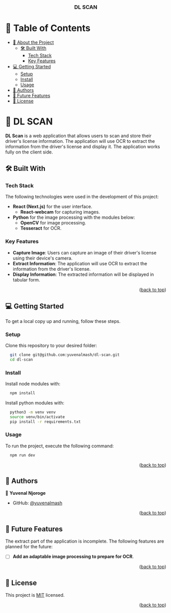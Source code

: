 <a name="readme-top"></a>

<div align="center">
  <h3><b>DL SCAN</b></h3>
</div>

<!-- TABLE OF CONTENTS -->

# 📗 Table of Contents

- [📖 About the Project](#about-project)
  - [🛠 Built With](#built-with)
    - [Tech Stack](#tech-stack)
    - [Key Features](#key-features)
- [💻 Getting Started](#getting-started)
  - [Setup](#setup)
  - [Install](#install)
  - [Usage](#usage)
- [👥 Authors](#authors)
- [🔭 Future Features](#future-features)
- [📝 License](#license)

<!-- PROJECT DESCRIPTION -->

# 📖 DL SCAN <a name="about-project"></a>

**DL Scan** is a web application that allows users to scan and store their driver's license information. The application will use OCR to extract the information from the driver's license and display it. The application works fully on the client side.

## 🛠 Built With <a name="built-with"></a>

### Tech Stack <a name="tech-stack"></a>

The following technologies were used in the development of this project:

- **React (Next.js)** for the user interface.
  - **React-webcam** for capturing images.
- **Python** for the image processing with the modules below:
  - **OpenCV** for image processing.
  - **Tesseract** for OCR.

<!-- Features -->

### Key Features <a name="key-features"></a>

- **Capture Image**: Users can capture an image of their driver's license using their device's camera.
- **Extract Information**: The application will use OCR to extract the information from the driver's license.
- **Display Information**: The extracted information will be displayed in tabular form.

<p align="right">(<a href="#readme-top">back to top</a>)</p>

<!-- GETTING STARTED -->

## 💻 Getting Started <a name="getting-started"></a>

To get a local copy up and running, follow these steps.

### Setup

Clone this repository to your desired folder:

```sh
  git clone git@github.com:yuvenalmash/dl-scan.git
  cd dl-scan
```

### Install

Install node modules with:
  
  ```sh
    npm install
  ```
Install python modules with:
  
  ```sh
    python3 -m venv venv
    source venv/bin/activate
    pip install -r requirements.txt
  ```

### Usage

To run the project, execute the following command:

```sh
  npm run dev
```

<p align="right">(<a href="#readme-top">back to top</a>)</p>

<!-- AUTHORS -->

## 👥 Authors <a name="authors"></a>

👤 **Yuvenal Njoroge**
- GitHub: [@yuvenalmash](https://github.com/yuvenalmash)

<p align="right">(<a href="#readme-top">back to top</a>)</p>

<!-- FUTURE FEATURES -->

## 🔭 Future Features <a name="future-features"></a>

The extract part of the application is incomplete. The following features are planned for the future:

- [ ] **Add an adaptable image processing to prepare for OCR**.

<p align="right">(<a href="#readme-top">back to top</a>)</p>

<!-- LICENSE -->

## 📝 License <a name="license"></a>

This project is [MIT](./LICENSE) licensed.

<p align="right">(<a href="#readme-top">back to top</a>)</p>
